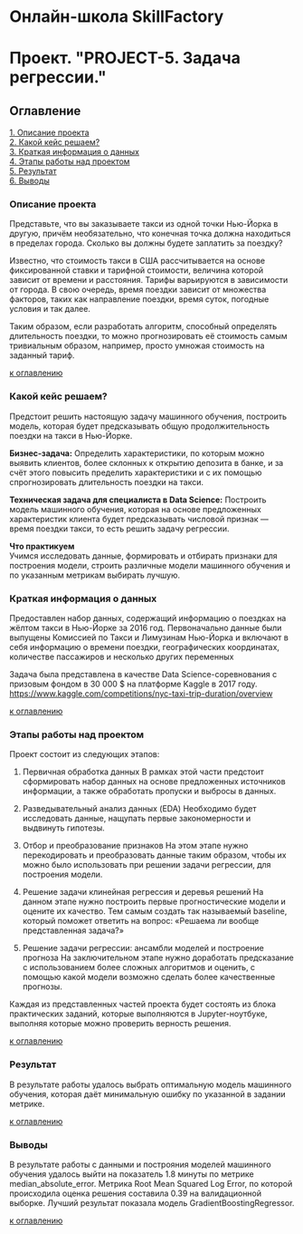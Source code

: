 # Онлайн-школа SkillFactory
# Проект. "PROJECT-5. Задача регрессии."

## Оглавление  
[1. Описание проекта](README.md#Описание-проекта)  
[2. Какой кейс решаем?](README.md#Какой-кейс-решаем)  
[3. Краткая информация о данных](README.md#Краткая-информация-о-данных)  
[4. Этапы работы над проектом](README.md#Этапы-работы-над-проектом)  
[5. Результат](README.md#Результат)    
[6. Выводы](README.md#Выводы) 


### Описание проекта    
Представьте, что вы заказываете такси из одной точки Нью-Йорка в другую, причём необязательно, что конечная точка должна находиться в пределах города. Сколько вы должны будете заплатить за поездку?

Известно, что стоимость такси в США рассчитывается на основе фиксированной ставки и тарифной стоимости, величина которой зависит от времени и расстояния. Тарифы варьируются в зависимости от города.
В свою очередь, время поездки зависит от множества факторов, таких как направление поездки, время суток, погодные условия и так далее.

Таким образом, если разработать алгоритм, способный определять длительность поездки, то можно прогнозировать её стоимость самым тривиальным образом, например, просто умножая стоимость на заданный тариф.

[к оглавлению](README.md#Оглавление)


### Какой кейс решаем?    
Предстоит решить настоящую задачу машинного обучения, построить модель, которая будет предсказывать общую продолжительность поездки на такси в Нью-Йорке.

**Бизнес-задача:** 
Определить характеристики, по которым можно выявить клиентов, более склонных к открытию депозита в банке, и за счёт этого повысить пределить характеристики и с их помощью спрогнозировать длительность поездки на такси.

**Техническая задача для специалиста в Data Science:** 
Построить модель машинного обучения, которая на основе предложенных характеристик клиента будет предсказывать числовой признак — время поездки такси, то есть решить задачу регрессии.

**Что практикуем**     
Учимся исследовать данные, формировать и отбирать признаки для построения модели, строить различные модели машинного обучения и по указанным метрикам выбирать лучшую.


### Краткая информация о данных
Предоставлен набор данных, содержащий информацию о поездках на жёлтом такси в Нью-Йорке за 2016 год. Первоначально данные были выпущены Комиссией по Такси и Лимузинам Нью-Йорка и включают в себя информацию о времени поездки, географических координатах, количестве пассажиров и несколько других переменных

Задача была представлена в качестве Data Science-соревнования с призовым фондом в 30 000 $ на платформе Kaggle в 2017 году.
https://www.kaggle.com/competitions/nyc-taxi-trip-duration/overview

  
[к оглавлению](README.md#Оглавление)


### Этапы работы над проектом  
Проект состоит из следующих этапов:
1. Первичная обработка данных
В рамках этой части предстоит сформировать набор данных на основе предложенных источников информации, а также обработать пропуски и выбросы в данных.

2. Разведывательный анализ данных (EDA)
Необходимо будет исследовать данные, нащупать первые закономерности и выдвинуть гипотезы.

3. Отбор и преобразование признаков
На этом этапе нужно перекодировать и преобразовать данные таким образом, чтобы их можно было использовать при решении задачи регрессии, для построения модели.

4. Решение задачи клинейная регрессия и деревья решений
На данном этапе нужно построить первые прогностические модели и оцените их качество. Тем самым создать так называемый baseline, который поможет ответить на вопрос: «Решаема ли вообще представленная задача?»

5. Решение задачи регрессии: ансамбли моделей и построение прогноза
На заключительном этапе нужно доработать предсказание с использованием более сложных алгоритмов и оценить, с помощью какой модели возможно сделать более качественные прогнозы.

Каждая из представленных частей проекта будет состоять из блока практических заданий, которые выполняются в Jupyter-ноутбуке, выполняя которые можно проверить верность решения.

[к оглавлению](README.md#Оглавление)


### Результат
В результате работы удалось выбрать оптимальную модель машинного обучения, которая даёт минимальную ошибку по указанной в задании метрике.

[к оглавлению](README.md#Оглавление)


### Выводы
В результате работы с данными и построяния моделей машинного обучения удалось выйти на показатель 1.8 минуты по метрике median_absolute_error. Метрика Root Mean Squared Log Error, по которой происходила оценка решения составила 0.39 на валидационной выборке. Лучший результат показала модель GradientBoostingRegressor.

[к оглавлению](README.md#Оглавление)